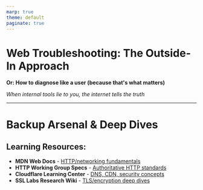 ```yaml
---
marp: true
theme: default
paginate: true
---
```


# Web Troubleshooting: The Outside-In Approach

**Or: How to diagnose like a user (because that's what matters)**

*When internal tools lie to you, the internet tells the truth*

---

# Backup Arsenal & Deep Dives

## Learning Resources:
- **MDN Web Docs** - [HTTP/networking fundamentals](https://developer.mozilla.org/en-US/docs/Web)
- **HTTP Working Group Specs** - [Authoritative HTTP standards](https://httpwg.org/specs/)
- **Cloudflare Learning Center** - [DNS, CDN, security concepts](https://www.cloudflare.com/learning/)
- **SSL Labs Research Wiki** - [TLS/encryption deep dives](https://github.com/ssllabs/research/wiki)
